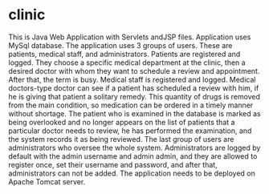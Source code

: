 # clinic
This is Java Web Application with Servlets andJSP files. Application uses MySql database.
The application uses 3 groups of users. These are patients, medical staff, and administrators. 
Patients are registered and logged. They choose a specific medical department at the clinic, 
then a desired doctor with whom they want to schedule a review and appointment. 
After that, the term is busy. Medical staff is registered and logged. 
Medical doctors-type doctor can see if a patient has scheduled a review with him, 
if he is giving that patient a solitary remedy. This quantity of drugs is removed 
from the main condition, so medication can be ordered in a timely manner without shortage. 
The patient who is examined in the database is marked as being overlooked and no longer 
appears on the list of patients that a particular doctor needs to review, he has performed 
the examination, and the system records it as being reviewed. The last group of users are 
administrators who oversee the whole system. Administrators are logged by default with the 
admin username and admin admin, and they are allowed to register once, set their username 
and password, and after that, administrators can not be added.
The application needs to be deployed on Apache Tomcat server.
